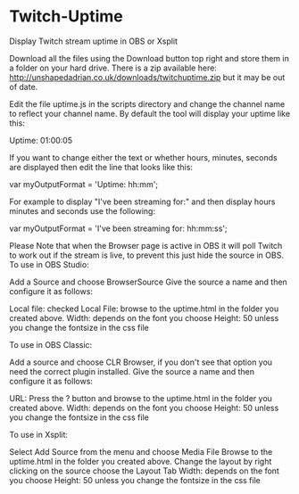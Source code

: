 # Twitch-Uptime #

Display Twitch stream uptime in OBS or Xsplit

Download all the files using the Download button top right and store them in a folder on your hard drive. There is a zip available here: http://unshapedadrian.co.uk/downloads/twitchuptime.zip but it may be out of date.

Edit the file uptime.js in the scripts directory and change the channel name to reflect your channel name.
By default the tool will display your uptime like this:

Uptime: 01:00:05

If you want to change either the text or whether hours, minutes, seconds are displayed then edit the line that looks like this:

var myOutputFormat = 'Uptime: hh:mm';

For example to display "I've been streaming for:" and then display hours minutes and seconds use the following:

var myOutputFormat = 'I've been streaming for: hh:mm:ss';


Please Note that when the Browser page is active in OBS it will poll Twitch to work out if the stream is live, to prevent this just hide the source in OBS.
To use in OBS Studio:

Add a Source and choose BrowserSource
Give the source a name and then configure it as follows:

Local file: checked
Local File: browse to the uptime.html in the folder you created above.
Width: depends on the font you choose
Height: 50 unless you change the fontsize in the css file

To use in OBS Classic:

Add a source and choose CLR Browser, if you don't see that option you need the correct plugin installed.
Give the source a name and then configure it as follows:

URL: Press the ? button and browse to the uptime.html in the folder you created above.
Width: depends on the font you choose
Height: 50 unless you change the fontsize in the css file

To use in Xsplit:

Select Add Source from the menu and choose Media File
Browse to the uptime.html in the folder you created above.
Change the layout by right clicking on the source choose the Layout Tab
Width: depends on the font you choose
Height: 50 unless you change the fontsize in the css file

